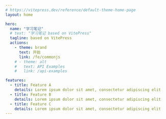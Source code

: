 ```yaml
---
# https://vitepress.dev/reference/default-theme-home-page
layout: home

hero:
  name: "学习笔记"
  # text: "学习笔记 based on VitePress"
  tagline: based on VitePress
  actions:
    - theme: brand
      text: 开始
      link: /fe/commonjs
    # - theme: alt
    #   text: API Examples
    #   link: /api-examples

features:
  - title: Feature A
    details: Lorem ipsum dolor sit amet, consectetur adipiscing elit
  - title: Feature B
    details: Lorem ipsum dolor sit amet, consectetur adipiscing elit
  - title: Feature C
    details: Lorem ipsum dolor sit amet, consectetur adipiscing elit
---
```

